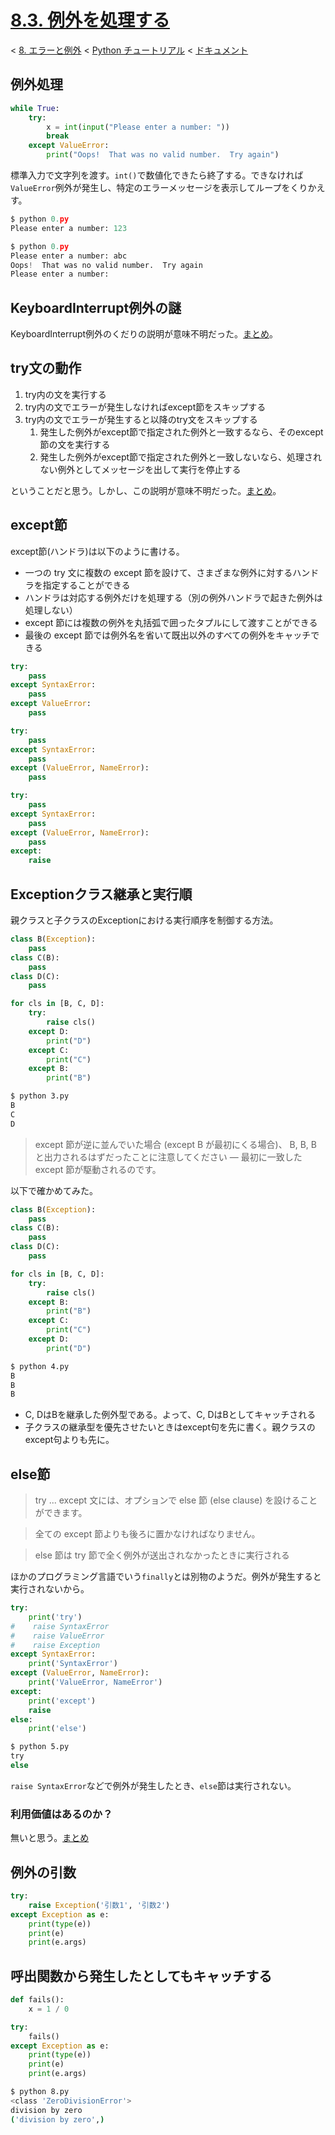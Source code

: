# [8.3. 例外を処理する](https://docs.python.jp/3/tutorial/errors.html#handling-exceptions)

< [8. エラーと例外](https://docs.python.jp/3/tutorial/errors.html#errors-and-exceptions) < [Python チュートリアル](https://docs.python.jp/3/tutorial/index.html) < [ドキュメント](https://docs.python.jp/3/index.html)

## 例外処理

```python
while True:
    try:
        x = int(input("Please enter a number: "))
        break
    except ValueError:
        print("Oops!  That was no valid number.  Try again")
```

標準入力で文字列を渡す。`int()`で数値化できたら終了する。できなければ`ValueError`例外が発生し、特定のエラーメッセージを表示してループをくりかえす。

```python
$ python 0.py 
Please enter a number: 123
```
```python
$ python 0.py 
Please enter a number: abc
Oops!  That was no valid number.  Try again
Please enter a number:
```

## KeyboardInterrupt例外の謎

KeyboardInterrupt例外のくだりの説明が意味不明だった。[まとめ](question_KeyboardInterrupt.md)。

## try文の動作

1. try内の文を実行する
1. try内の文でエラーが発生しなければexcept節をスキップする
1. try内の文でエラーが発生すると以降のtry文をスキップする
    1. 発生した例外がexcept節で指定された例外と一致するなら、そのexcept節の文を実行する
    1. 発生した例外がexcept節で指定された例外と一致しないなら、処理されない例外としてメッセージを出して実行を停止する

ということだと思う。しかし、この説明が意味不明だった。[まとめ](question_try.md)。

## except節

except節(ハンドラ)は以下のように書ける。

* 一つの try 文に複数の except 節を設けて、さまざまな例外に対するハンドラを指定することができる
* ハンドラは対応する例外だけを処理する（別の例外ハンドラで起きた例外は処理しない）
* except 節には複数の例外を丸括弧で囲ったタプルにして渡すことができる
* 最後の except 節では例外名を省いて既出以外のすべての例外をキャッチできる

```python
try:
    pass
except SyntaxError:
    pass
except ValueError:
    pass
```
```python
try:
    pass
except SyntaxError:
    pass
except (ValueError, NameError):
    pass
```
```python
try:
    pass
except SyntaxError:
    pass
except (ValueError, NameError):
    pass
except:
    raise
```

## Exceptionクラス継承と実行順

親クラスと子クラスのExceptionにおける実行順序を制御する方法。

```python
class B(Exception):
    pass
class C(B):
    pass
class D(C):
    pass

for cls in [B, C, D]:
    try:
        raise cls()
    except D:
        print("D")
    except C:
        print("C")
    except B:
        print("B")
```
```sh
$ python 3.py 
B
C
D
```

> except 節が逆に並んでいた場合 (except B が最初にくる場合)、 B, B, B と出力されるはずだったことに注意してください — 最初に一致した except 節が駆動されるのです。

以下で確かめてみた。

```python
class B(Exception):
    pass
class C(B):
    pass
class D(C):
    pass

for cls in [B, C, D]:
    try:
        raise cls()
    except B:
        print("B")
    except C:
        print("C")
    except D:
        print("D")
```
```sh
$ python 4.py 
B
B
B
```

* C, DはBを継承した例外型である。よって、C, DはBとしてキャッチされる
* 子クラスの継承型を優先させたいときはexcept句を先に書く。親クラスのexcept句よりも先に。

## else節

> try ... except 文には、オプションで else 節 (else clause) を設けることができます。 

> 全ての except 節よりも後ろに置かなければなりません。

>  else 節は try 節で全く例外が送出されなかったときに実行される

ほかのプログラミング言語でいう`finally`とは別物のようだ。例外が発生すると実行されないから。

```python
try:
    print('try')
#    raise SyntaxError
#    raise ValueError
#    raise Exception
except SyntaxError:
    print('SyntaxError')
except (ValueError, NameError):
    print('ValueError, NameError')
except:
    print('except')
    raise
else:
    print('else')
```
```sh
$ python 5.py 
try
else
```
`raise SyntaxError`などで例外が発生したとき、`else`節は実行されない。

### 利用価値はあるのか？

無いと思う。[まとめ](question_else.md)

## 例外の引数

```python
try:
    raise Exception('引数1', '引数2')
except Exception as e:
    print(type(e))
    print(e)
    print(e.args)
```

## 呼出関数から発生したとしてもキャッチする

```python
def fails():
    x = 1 / 0

try:
    fails()
except Exception as e:
    print(type(e))
    print(e)
    print(e.args)
```
```sh
$ python 8.py 
<class 'ZeroDivisionError'>
division by zero
('division by zero',)
```

